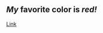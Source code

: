 ## *My* favorite color is *red!*
[Link](https://thisporker.github.io/cse15l-lab-reports/testing)



